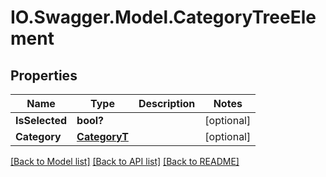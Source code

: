 # IO.Swagger.Model.CategoryTreeElement
## Properties

Name | Type | Description | Notes
------------ | ------------- | ------------- | -------------
**IsSelected** | **bool?** |  | [optional] 
**Category** | [**CategoryT**](CategoryT.md) |  | [optional] 

[[Back to Model list]](../README.md#documentation-for-models) [[Back to API list]](../README.md#documentation-for-api-endpoints) [[Back to README]](../README.md)

